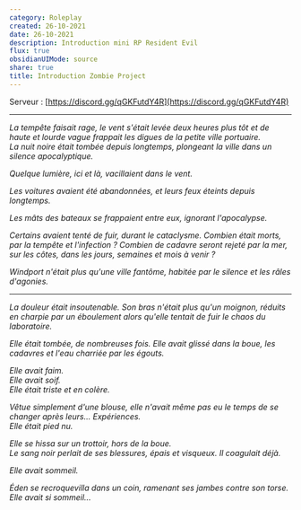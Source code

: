 ```yaml
---
category: Roleplay
created: 26-10-2021
date: 26-10-2021
description: Introduction mini RP Resident Evil
flux: true
obsidianUIMode: source
share: true
title: Introduction Zombie Project
---
```


Serveur : [https://discord.gg/qGKFutdY4R](https://discord.gg/qGKFutdY4R)
    
---  
*La tempête faisait rage, le vent s'était levée deux heures plus tôt et de haute et lourde vague frappait les digues de la petite ville portuaire.   
La nuit noire était tombée depuis longtemps, plongeant la ville dans un silence apocalyptique.*  
  
*Quelque lumière, ici et là, vacillaient dans le vent.*  
  
*Les voitures avaient été abandonnées, et leurs feux éteints depuis longtemps.*  
  
*Les mâts des bateaux se frappaient entre eux, ignorant l'apocalypse.*   
  
*Certains avaient tenté de fuir, durant le cataclysme. Combien était morts, par la tempête et l'infection ? Combien de cadavre seront rejeté par la mer, sur les côtes, dans les jours, semaines et mois à venir ?*  
  
*Windport n'était plus qu'une ville fantôme, habitée par le silence et les râles d'agonies.*  
  
---  
  
*La douleur était insoutenable. Son bras n'était plus qu'un moignon, réduits en charpie par un éboulement alors qu'elle tentait de fuir le chaos du laboratoire.*  
  
*Elle était tombée, de nombreuses fois. Elle avait glissé dans la boue, les cadavres et l'eau charriée par les égouts.*  
  
*Elle avait faim.  
Elle avait soif.  
Elle était triste et en colère.*  
  
*Vêtue simplement d'une blouse, elle n'avait même pas eu le temps de se changer après leurs... Expériences.   
Elle était pied nu.*  
  
*Elle se hissa sur un trottoir, hors de la boue.   
Le sang noir perlait de ses blessures, épais et visqueux. Il coagulait déjà.*  
  
*Elle avait sommeil.*  
  
*Éden se recroquevilla dans un coin, ramenant ses jambes contre son torse.   
Elle avait si sommeil...*